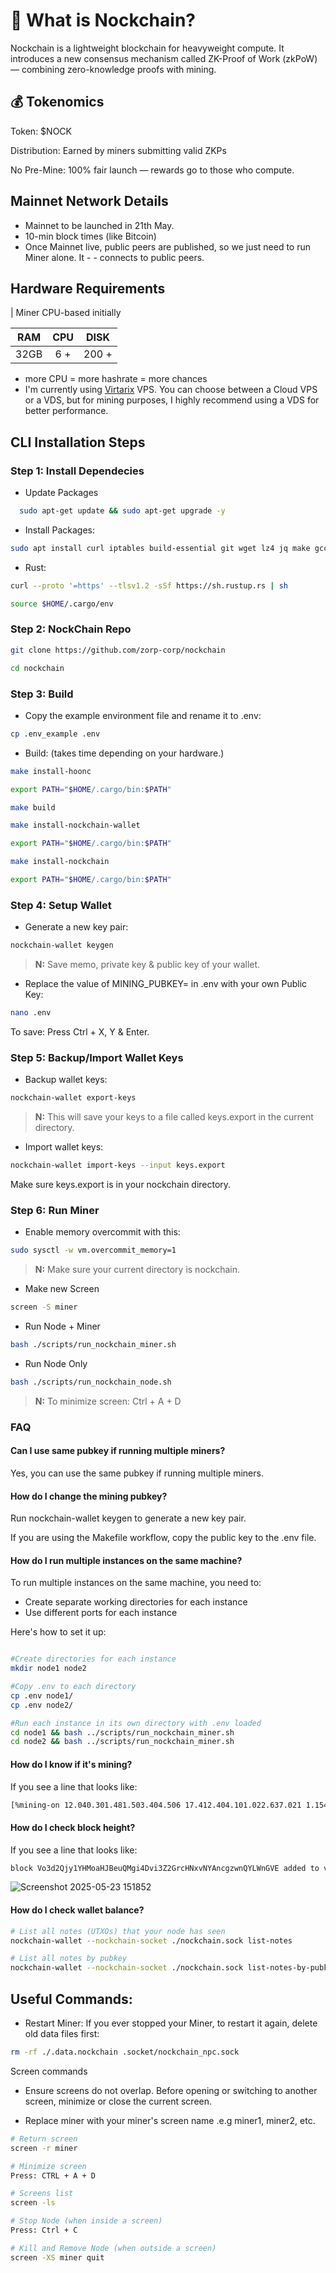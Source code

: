 
# 🧠 What is Nockchain?

Nockchain is a lightweight blockchain for heavyweight compute.
It introduces a new consensus mechanism called ZK-Proof of Work (zkPoW) — combining zero-knowledge proofs with mining.



## 💰 Tokenomics
Token: $NOCK

Distribution: Earned by miners submitting valid ZKPs

No Pre-Mine: 100% fair launch — rewards go to those who compute.

## Mainnet Network Details
- Mainnet to be launched in 21th May.
- 10-min block times (like Bitcoin)
- Once Mainnet live, public peers are published, so we just need to run Miner alone. It - - connects to public peers.

 ## Hardware Requirements
| Miner CPU-based initially        

|RAM   | CPU  | DISK  |
|:-:|:-:|:-:|
| 32GB  | 6 + | 200 +  |

* more CPU = more hashrate = more chances
* I'm currently using [Virtarix](https://my.virtarix.com/aff.php?aff=59) VPS. You can choose between a Cloud VPS or a VDS, but for mining purposes, I highly recommend using a VDS for better performance.


## CLI Installation Steps
### Step 1: Install Dependecies
* Update Packages
```bash
  sudo apt-get update && sudo apt-get upgrade -y
  ``` 

* Install Packages:

```bash
sudo apt install curl iptables build-essential git wget lz4 jq make gcc nano automake autoconf tmux htop nvme-cli libgbm1 pkg-config libssl-dev libleveldb-dev tar clang bsdmainutils ncdu unzip libleveldb-dev -y
```
* Rust:

```bash
curl --proto '=https' --tlsv1.2 -sSf https://sh.rustup.rs | sh
```

```bash
source $HOME/.cargo/env
```



### Step 2: NockChain Repo
```bash
git clone https://github.com/zorp-corp/nockchain
```

```bash
cd nockchain
```

### Step 3: Build
* Copy the example environment file and rename it to .env:
```bash
cp .env_example .env
```

* Build: (takes time depending on your hardware.)

```bash
make install-hoonc
```

```bash
export PATH="$HOME/.cargo/bin:$PATH"
```

```bash
make build
```

```bash
make install-nockchain-wallet
```

```bash
export PATH="$HOME/.cargo/bin:$PATH"
```

```bash
make install-nockchain
```

```bash
export PATH="$HOME/.cargo/bin:$PATH"
```

### Step 4: Setup Wallet
 * Generate a new key pair:
 ```bash
 nockchain-wallet keygen
 ```
> **N:** Save memo, private key & public key of your wallet.

* Replace the value of MINING_PUBKEY=<public-key> in .env with your own Public Key:
```bash
nano .env
```

To save: Press Ctrl + X, Y & Enter.

### Step 5: Backup/Import Wallet Keys

* Backup wallet keys:
```bash
nockchain-wallet export-keys
```
> **N:** This will save your keys to a file called keys.export in the current directory.

* Import wallet keys:
```bash
nockchain-wallet import-keys --input keys.export
```

Make sure keys.export is in your nockchain directory.

### Step 6: Run Miner

* Enable memory overcommit with this:
```bash
sudo sysctl -w vm.overcommit_memory=1
```

> **N:** Make sure your current directory is nockchain.

* Make new Screen
```bash
screen -S miner
```

* Run Node + Miner
```bash
bash ./scripts/run_nockchain_miner.sh  
```

* Run Node Only 
```bash
bash ./scripts/run_nockchain_node.sh
```

> **N:** To minimize screen: Ctrl + A + D


### FAQ

#### Can I use same pubkey if running multiple miners?
Yes, you can use the same pubkey if running multiple miners.

#### How do I change the mining pubkey?
Run nockchain-wallet keygen to generate a new key pair.

If you are using the Makefile workflow, copy the public key to the .env file.

#### How do I run multiple instances on the same machine?
To run multiple instances on the same machine, you need to:

* Create separate working directories for each instance
* Use different ports for each instance

Here's how to set it up:

```bash

#Create directories for each instance
mkdir node1 node2

#Copy .env to each directory
cp .env node1/
cp .env node2/

#Run each instance in its own directory with .env loaded
cd node1 && bash ../scripts/run_nockchain_miner.sh
cd node2 && bash ../scripts/run_nockchain_miner.sh
```

#### How do I know if it's mining?
If you see a line that looks like:

```bash
[%mining-on 12.040.301.481.503.404.506 17.412.404.101.022.637.021 1.154.757.196.846.835.552 12.582.351.418.886.020.622 6.726.267.510.179.724.279]
```

#### How do I check block height?
If you see a line that looks like:

```bash
block Vo3d2Qjy1YHMoaHJBeuQMgi4Dvi3Z2GrcHNxvNYAncgzwnQYLWnGVE added to validated blocks at 2
```
![Screenshot 2025-05-23 151852](https://github.com/user-attachments/assets/bdd4cac2-3e0b-41ec-aa02-40b628546b39)


#### How do I check wallet balance?

```bash
# List all notes (UTXOs) that your node has seen
nockchain-wallet --nockchain-socket ./nockchain.sock list-notes

# List all notes by pubkey
nockchain-wallet --nockchain-socket ./nockchain.sock list-notes-by-pubkey <your-pubkey>
```

## Useful Commands:
* Restart Miner:
If you ever stopped your Miner, to restart it again, delete old data files first:

```bash
rm -rf ./.data.nockchain .socket/nockchain_npc.sock
```

Screen commands

* Ensure screens do not overlap. Before opening or switching to another screen, minimize or close the current screen.

* Replace miner with your miner's screen name .e.g miner1, miner2, etc.

```bash
# Return screen
screen -r miner

# Minimize screen
Press: CTRL + A + D

# Screens list
screen -ls

# Stop Node (when inside a screen)
Press: Ctrl + C

# Kill and Remove Node (when outside a screen)
screen -XS miner quit
```
